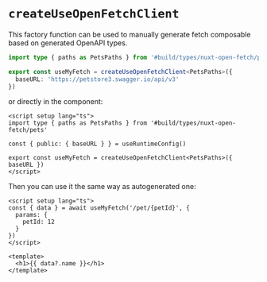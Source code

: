 # `createUseOpenFetchClient`

This factory function can be used to manually generate fetch composable based on generated OpenAPI types. 

```ts [composables/useMyFetch.ts]
import type { paths as PetsPaths } from '#build/types/nuxt-open-fetch/pets'

export const useMyFetch = createUseOpenFetchClient<PetsPaths>({
  baseURL: 'https://petstore3.swagger.io/api/v3'
})
```

or directly in the component:

```vue
<script setup lang="ts">
import type { paths as PetsPaths } from '#build/types/nuxt-open-fetch/pets'

const { public: { baseURL } } = useRuntimeConfig()

export const useMyFetch = createUseOpenFetchClient<PetsPaths>({ baseURL })
</script>
```

Then you can use it the same way as autogenerated one:

```vue
<script setup lang="ts">
const { data } = await useMyFetch('/pet/{petId}', {
  params: {
    petId: 12
  }
})
</script>

<template>
  <h1>{{ data?.name }}</h1>
</template>
```